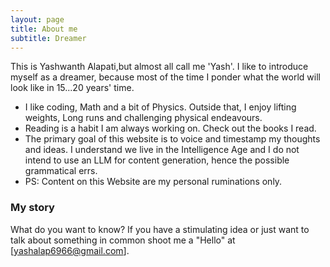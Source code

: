 ```yaml
---
layout: page
title: About me
subtitle: Dreamer
---
```


This is Yashwanth Alapati,but almost all call me 'Yash'. I like to introduce myself as a dreamer, because most of the time I ponder what the world will look like in 15...20 years' time.

- I like coding, Math and a bit of Physics. Outside that, I enjoy lifting weights, Long runs and challenging physical endeavours.
- Reading is a habit I am always working on. Check out the books I read.
- The primary goal of this website is to voice and timestamp my thoughts and ideas. I understand we live in the Intelligence Age and I do not intend to use an LLM for content generation, hence the possible grammatical errs.
- PS: Content on this Website are my personal ruminations only.



### My story

What do you want to know?
If you have a stimulating idea or just want to talk about something in common shoot me a "Hello" at [yashalap6966@gmail.com].


